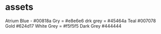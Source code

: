 # assets

Atrium Blue - #00818a
Gry = #e8e6e6
drk grey = #45464a
Teal #007078
Gold #624d17
White Grey = #f5f5f5
Dark Grey #444444
